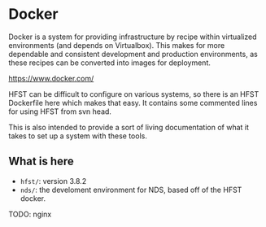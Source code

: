 # Docker

Docker is a system for providing infrastructure by recipe within virtualized
environments (and depends on Virtualbox). This makes for more dependable and
consistent development and production environments, as these recipes can be
converted into images for deployment.

  https://www.docker.com/

HFST can be difficult to configure on various systems, so there is an HFST
Dockerfile here which makes that easy. It contains some commented lines for
using HFST from svn head.

This is also intended to provide a sort of living documentation of what it
takes to set up a system with these tools.

## What is here

* `hfst/`: version 3.8.2
* `nds/`: the develoment environment for NDS, based off of the HFST docker.

TODO: nginx

